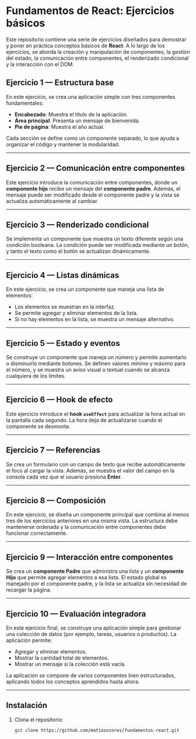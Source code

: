 # Fundamentos de React: Ejercicios básicos

Este repositorio contiene una serie de ejercicios diseñados para demostrar y poner en práctica conceptos básicos de **React**. A lo largo de los ejercicios, se aborda la creación y manipulación de componentes, la gestión del estado, la comunicación entre componentes, el renderizado condicional y la interacción con el DOM.

## Ejercicio 1 — Estructura base

En este ejercicio, se crea una aplicación simple con tres componentes fundamentales:

- **Encabezado**: Muestra el título de la aplicación.
- **Área principal**: Presenta un mensaje de bienvenida.
- **Pie de página**: Muestra el año actual.

Cada sección se define como un componente separado, lo que ayuda a organizar el código y mantener la modularidad.

---

## Ejercicio 2 — Comunicación entre componentes

Este ejercicio introduce la comunicación entre componentes, donde un **componente hijo** recibe un mensaje del **componente padre**. Además, el mensaje puede ser modificado desde el componente padre y la vista se actualiza automáticamente al cambiar.

---

## Ejercicio 3 — Renderizado condicional

Se implementa un componente que muestra un texto diferente según una condición booleana. La condición puede ser modificada mediante un botón, y tanto el texto como el botón se actualizan dinámicamente.

---

## Ejercicio 4 — Listas dinámicas

En este ejercicio, se crea un componente que maneja una lista de elementos:

- Los elementos se muestran en la interfaz.
- Se permite agregar y eliminar elementos de la lista.
- Si no hay elementos en la lista, se muestra un mensaje alternativo.

---

## Ejercicio 5 — Estado y eventos

Se construye un componente que maneja un número y permite aumentarlo o disminuirlo mediante botones. Se definen valores mínimo y máximo para el número, y se muestra un aviso visual o textual cuando se alcanza cualquiera de los límites.

---

## Ejercicio 6 — Hook de efecto

Este ejercicio introduce el **hook `useEffect`** para actualizar la hora actual en la pantalla cada segundo. La hora deja de actualizarse cuando el componente se desmonta.

---

## Ejercicio 7 — Referencias

Se crea un formulario con un campo de texto que recibe automáticamente el foco al cargar la vista. Además, se muestra el valor del campo en la consola cada vez que el usuario presiona **Enter**.

---

## Ejercicio 8 — Composición

En este ejercicio, se diseña un componente principal que combina al menos tres de los ejercicios anteriores en una misma vista. La estructura debe mantenerse ordenada y la comunicación entre componentes debe funcionar correctamente.

---

## Ejercicio 9 — Interacción entre componentes

Se crea un **componente Padre** que administra una lista y un **componente Hijo** que permite agregar elementos a esa lista. El estado global es manejado por el componente padre, y la lista se actualiza sin necesidad de recargar la página.

---

## Ejercicio 10 — Evaluación integradora

En este ejercicio final, se construye una aplicación simple para gestionar una colección de datos (por ejemplo, tareas, usuarios o productos). La aplicación permite:

- Agregar y eliminar elementos.
- Mostrar la cantidad total de elementos.
- Mostrar un mensaje si la colección está vacía.

La aplicación se compone de varios componentes bien estructurados, aplicando todos los conceptos aprendidos hasta ahora.

---

## Instalación

1. Clona el repositorio:
   ```bash
   git clone https://github.com/matiasozores/fundamentos-react.git
   ```
